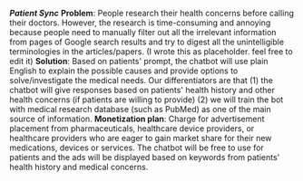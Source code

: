***Patient Sync*** 
**Problem**: People research their health concerns before calling their doctors. However, the research is time-consuming and annoying because people need to manually filter out all the irrelevant information from pages of Google search results and try to digest all the unintelligible terminologies in the articles/papers. (I wrote this as placeholder. feel free to edit it)
**Solution**: Based on patients' prompt, the chatbot will use plain English to explain the possible causes and provide options to solve/investigate the medical needs. Our differentiators are that (1) the chatbot will give responses based on patients' health history and other health concerns (if patients are willing to provide) (2) we will train the bot with medical research database (such as PubMed) as one of the main source of information.
**Monetization plan**: Charge for advertisement placement from pharmaceuticals, healthcare device providers, or healthcare providers who are eager to gain market share for their new medications, devices or services. The chatbot will be free to use for patients and the ads will be displayed based on keywords from patients' health history and medical concerns.